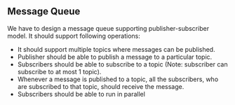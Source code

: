 ## Message Queue
We have to design a message queue supporting publisher-subscriber model. It should support following operations:

* It should support multiple topics where messages can be published.
* Publisher should be able to publish a message to a particular topic.
* Subscribers should be able to subscribe to a topic (Note: subscriber can subscribe to at most 1 topic).
* Whenever a message is published to a topic, all the subscribers, who are subscribed to that topic, should receive the message.
* Subscribers should be able to run in parallel

